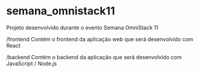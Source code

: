# semana_omnistack11
Projeto desenvolvido durante o evento Semana OmniStack 11

/frontend
Contém o frontend da aplicação web que será desenvolvido com React


/backend
Contém o backend da aplicação que será desenvolvido com JavaScript / Node.js
